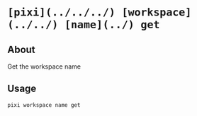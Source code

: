 # `[pixi](../../../) [workspace](../../) [name](../) get`

## About

Get the workspace name

## Usage

```text
pixi workspace name get

```
